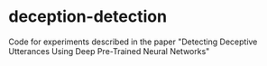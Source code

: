 # deception-detection
Code for experiments described in the paper "Detecting Deceptive Utterances Using Deep Pre-Trained Neural Networks"
